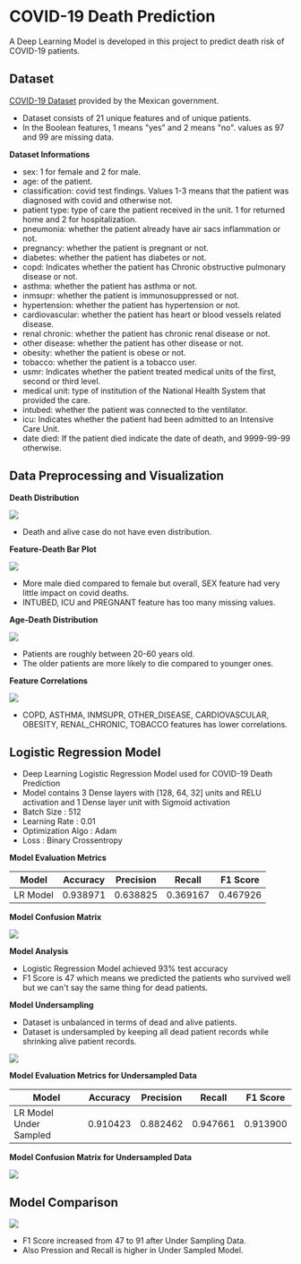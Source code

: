 # COVID-19 Death Prediction

A Deep Learning Model is developed in this project to predict death risk of COVID-19 patients.

## Dataset

[COVID-19 Dataset](https://www.kaggle.com/datasets/meirnizri/covid19-dataset) provided by the Mexican government. 

- Dataset consists of 21 unique features and of unique patients. 
- In the Boolean features, 1 means "yes" and 2 means "no". values as 97 and 99 are missing data.

**Dataset Informations**

- sex: 1 for female and 2 for male.
- age: of the patient.
- classification: covid test findings. Values 1-3 means that the patient was diagnosed with covid and otherwise not.
- patient type: type of care the patient received in the unit. 1 for returned home and 2 for hospitalization.
- pneumonia: whether the patient already have air sacs inflammation or not.
- pregnancy: whether the patient is pregnant or not.
- diabetes: whether the patient has diabetes or not.
- copd: Indicates whether the patient has Chronic obstructive pulmonary disease or not.
- asthma: whether the patient has asthma or not.
- inmsupr: whether the patient is immunosuppressed or not.
- hypertension: whether the patient has hypertension or not.
- cardiovascular: whether the patient has heart or blood vessels related disease.
- renal chronic: whether the patient has chronic renal disease or not.
- other disease: whether the patient has other disease or not.
- obesity: whether the patient is obese or not.
- tobacco: whether the patient is a tobacco user.
- usmr: Indicates whether the patient treated medical units of the first, second or third level.
- medical unit: type of institution of the National Health System that provided the care.
- intubed: whether the patient was connected to the ventilator.
- icu: Indicates whether the patient had been admitted to an Intensive Care Unit.
- date died: If the patient died indicate the date of death, and 9999-99-99 otherwise.

## Data Preprocessing and Visualization

**Death Distribution**

![](https://github.com/ahsan-83/Machine-Learning-Projects/blob/main/COVID-19%20Death%20Prediction/resources/death_distribution.png)

- Death and alive case do not have even distribution.

**Feature-Death Bar Plot**

![](https://github.com/ahsan-83/Machine-Learning-Projects/blob/main/COVID-19%20Death%20Prediction/resources/feature_death_barplot.png)

- More male died compared to female but overall, SEX feature had very little impact on covid deaths.
- INTUBED, ICU and PREGNANT feature has too many missing values.

**Age-Death Distribution**

![](https://github.com/ahsan-83/Machine-Learning-Projects/blob/main/COVID-19%20Death%20Prediction/resources/age_death_distribution.png)

- Patients are roughly between 20-60 years old.
- The older patients are more likely to die compared to younger ones.

**Feature Correlations**

![](https://github.com/ahsan-83/Machine-Learning-Projects/blob/main/COVID-19%20Death%20Prediction/resources/correlation_mat.png)

- COPD, ASTHMA, INMSUPR, OTHER_DISEASE, CARDIOVASCULAR, OBESITY, RENAL_CHRONIC, TOBACCO features has lower correlations.

## Logistic Regression Model

- Deep Learning Logistic Regression Model used for COVID-19 Death Prediction 
- Model contains 3 Dense layers with [128, 64, 32] units and RELU activation and 1 Dense layer unit with Sigmoid activation
- Batch Size : 512
- Learning Rate : 0.01
- Optimization Algo : Adam
- Loss : Binary Crossentropy

**Model Evaluation Metrics**

Model | Accuracy | Precision | Recall | F1 Score
--- | --- | --- | --- |--- 
LR Model | 0.938971 | 0.638825 | 0.369167 | 0.467926 

**Model Confusion Matrix**

![](https://github.com/ahsan-83/Machine-Learning-Projects/blob/main/COVID-19%20Death%20Prediction/resources/LR_model_confusion_mat.png)

**Model Analysis**

- Logistic Regression Model achieved 93% test accuracy
- F1 Score is 47 which means we predicted the patients who survived well but we can't say the same thing for dead patients.

**Model Undersampling**

- Dataset is unbalanced in terms of dead and alive patients.
- Dataset is undersampled by keeping all dead patient records while shrinking alive patient records.

![](https://github.com/ahsan-83/Machine-Learning-Projects/blob/main/COVID-19%20Death%20Prediction/resources/death_distribution_undersample.png)

**Model Evaluation Metrics for Undersampled Data**

Model | Accuracy | Precision | Recall | F1 Score
--- | --- | --- | --- |--- 
LR Model Under Sampled | 0.910423 | 0.882462 | 0.947661 | 0.913900 

**Model Confusion Matrix for Undersampled Data**

![](https://github.com/ahsan-83/Machine-Learning-Projects/blob/main/COVID-19%20Death%20Prediction/resources/LR_undersample_model_confusion_mat.png)

## Model Comparison

![](https://github.com/ahsan-83/Machine-Learning-Projects/blob/main/COVID-19%20Death%20Prediction/resources/model_comparison.png)

- F1 Score increased from 47 to 91 after Under Sampling Data.
- Also Pression and Recall is higher in Under Sampled Model.

